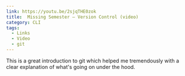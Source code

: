 ```yaml
---
link: https://youtu.be/2sjqTHE0zok
title:  Missing Semester – Version Control (video)
category: CLI
tags:
  - Links
  - Video
  - git
---
```

This is a great introduction to git which helped me tremendously with a clear explanation of what's going on under the hood.
